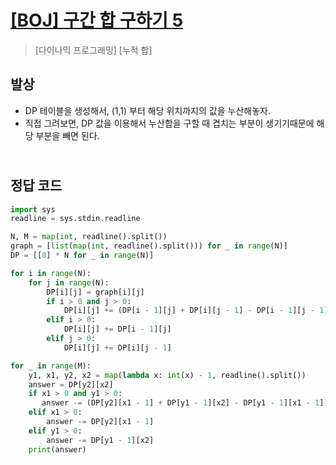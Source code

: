# [[BOJ] 구간 합 구하기 5](https://www.acmicpc.net/problem/11660)

> [다이나믹 프로그래밍] [누적 합]

## 발상

- DP 테이블을 생성해서, (1,1) 부터 해당 위치까지의 값을 누산해놓자.
- 직접 그려보면, DP 값을 이용해서 누산합을 구할 때 겹치는 부분이 생기기때문에 해당 부분을 빼면 된다.

## <br>정답 코드

```python
import sys
readline = sys.stdin.readline

N, M = map(int, readline().split())
graph = [list(map(int, readline().split())) for _ in range(N)]
DP = [[0] * N for _ in range(N)]

for i in range(N):
    for j in range(N):
        DP[i][j] = graph[i][j]
        if i > 0 and j > 0:
            DP[i][j] += (DP[i - 1][j] + DP[i][j - 1] - DP[i - 1][j - 1])
        elif i > 0:
            DP[i][j] += DP[i - 1][j]
        elif j > 0:
            DP[i][j] += DP[i][j - 1]

for _ in range(M):
    y1, x1, y2, x2 = map(lambda x: int(x) - 1, readline().split())
    answer = DP[y2][x2]
    if x1 > 0 and y1 > 0:
       answer -= (DP[y2][x1 - 1] + DP[y1 - 1][x2] - DP[y1 - 1][x1 - 1])
    elif x1 > 0:
        answer -= DP[y2][x1 - 1]
    elif y1 > 0:
        answer -= DP[y1 - 1][x2]
    print(answer)

```
